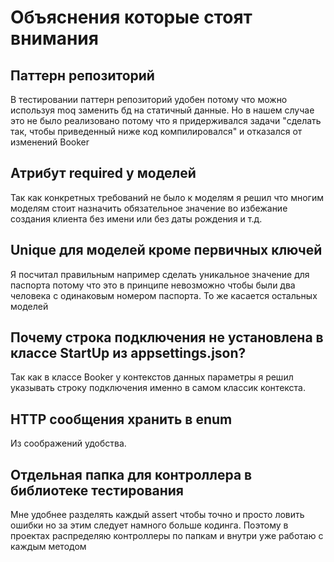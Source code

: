 # Объяснения которые стоят внимания
 
## Паттерн репозиторий
 
В тестировании паттерн репозиторий удобен  потому что можно используя moq заменить бд на статичный данные. Но в нашем случае это не было реализовано потому что я придерживался задачи "сделать так, чтобы приведенный ниже
код компилировался" и отказался от изменений Booker
 
## Атрибут required у моделей
 
Так как конкретных требований не было к моделям я решил что многим моделям стоит назначить обязательное значение во избежание создания клиента без имени или без даты рождения и т.д.
 
## Unique для моделей кроме первичных ключей
 
Я посчитал правильным например сделать уникальное значение для паспорта потому что это в принципе невозможно чтобы были два человека с одинаковым номером паспорта. То же касается остальных моделей
 
## Почему строка подключения не установлена в классе StartUp из appsettings.json?
 
Так как в классе Booker у контекстов данных параметры я решил указывать строку подключения именно в самом классик контекста.
 
## HTTP сообщения хранить в enum
 
Из соображений удобства.
 
## Отдельная папка для контроллера в библиотеке тестирования
 
Мне удобнее разделять каждый assert чтобы точно и просто ловить ошибки но за этим следует намного больше кодинга. Поэтому в проектах распределяю контроллеры по папкам и внутри уже работаю с каждым методом
